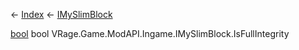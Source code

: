 ← [Index](Api-Index) ← [IMySlimBlock](VRage.Game.ModAPI.Ingame.IMySlimBlock)

[bool](System.Boolean) bool VRage.Game.ModAPI.Ingame.IMySlimBlock.IsFullIntegrity